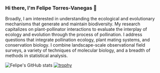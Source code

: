 ### Hi there, I'm Felipe Torres-Vanegas 👋
Broadly, I am interested in understanding the ecological and evolutionary mechanisms that generate and maintain biodiversity. My research capitalizes on plant-pollinator interactions to evaluate the interplay of ecology and evolution through the process of pollination. I address questions that integrate pollination ecology, plant mating systems, and conservation biology. I combine landscape-scale observational field surveys, a variety of techniques of molecular biology, and a breadth of methods in statistical analysis.

![Felipe's GitHub stats](https://github-readme-stats.vercel.app/api?username=felipetorresvanegas&count_private=true&show_icons=true)
[![trophy](https://github-profile-trophy.vercel.app/?username=felipetorresvanegas)](https://github.com/felipetorresvanegas/github-profile-trophy)
